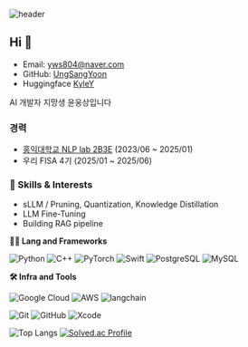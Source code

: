 ![header](https://capsule-render.vercel.app/api?type=waving&color=gradient&height=360&text=Ung+Sang's+github&fontSize=60&fontAlign=50&fontAlignY=40&desc=Developer&descSize=20&descAlign=50&descAlignY=60)
## Hi 👋
- Email: yws804@naver.com
- GitHub: [UngSangYoon](https://github.com/UngSangYoon/UngSangYoon)
- Huggingface [KyleY](https://huggingface.co/KyleY)

AI 개발자 지망생 윤웅상입니다

### 경력
- [홍익대학교 NLP lab 2B3E](https://iml.hongik.ac.kr/index.html) (2023/06 ~ 2025/01)
- 우리 FISA 4기 (2025/01 ~ 2025/06)


### 🦾 Skills & Interests
- sLLM / Pruning, Quantization, Knowledge Distillation
- LLM Fine-Tuning
- Building RAG pipeline

**🧑‍💻 Lang and Frameworks**

![Python](https://img.shields.io/badge/python-3776AB.svg?&style=for-the-badge&logo=python&logoColor=white) ![C++](https://img.shields.io/badge/C++-00599C.svg?&style=for-the-badge&logo=Cplusplus&logoColor=white) ![PyTorch](https://img.shields.io/badge/pytorch-EE4C2C.svg?&style=for-the-badge&logo=pytorch&logoColor=white) ![Swift](https://img.shields.io/badge/swift-F05138.svg?&style=for-the-badge&logo=swift&logoColor=white) 
 ![PostgreSQL](https://img.shields.io/badge/postgresql-4169E1.svg?&style=for-the-badge&logo=postgresql&logoColor=white) ![MySQL](https://img.shields.io/badge/mysql-4479A1.svg?&style=for-the-badge&logo=mysql&logoColor=white) 

**🛠️ Infra and Tools**

![Google Cloud](https://img.shields.io/badge/googlecloud-4285F4.svg?&style=for-the-badge&logo=googlecloud&logoColor=white) ![AWS](https://img.shields.io/badge/AWS-232F3E.svg?&style=for-the-badge&logo=amazonwebservices&logoColor=white) ![langchain](https://img.shields.io/badge/LangChain-1C3C3C.svg?&style=for-the-badge&logo=LangChain&logoColor=white)

![Git](https://img.shields.io/badge/git-F05032.svg?&style=for-the-badge&logo=git&logoColor=white) ![GitHub](https://img.shields.io/badge/github-181717.svg?&style=for-the-badge&logo=github&logoColor=white) ![Xcode](https://img.shields.io/badge/xcode-147EFB.svg?&style=for-the-badge&logo=xcode&logoColor=white) 



![Top Langs](https://github-readme-stats.vercel.app/api/top-langs/?username=UngSangYoon&layout=compact)    [![Solved.ac Profile](http://mazassumnida.wtf/api/generate_badge?boj=yws804)](https://solved.ac/yws804/)
